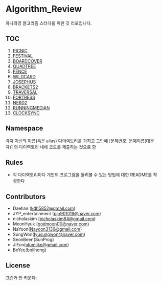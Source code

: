 # Algorithm_Review
하나와영 알고리즘 스터디를 위한 깃 리포입니다.

## TOC
1. [PICNIC](https://algospot.com/judge/problem/read/PICNIC)
2. [FESTIVAL](https://algospot.com/judge/problem/read/FESTIVAL)
3. [BOARDCOVER](https://algospot.com/judge/problem/read/BOARDCOVER)
4. [QUADTREE](https://algospot.com/judge/problem/read/QUADTREE)
5. [FENCE](https://algospot.com/judge/problem/read/FENCE)
6. [WILDCARD](https://algospot.com/judge/problem/read/WILDCARD)
7. [JOSEPHUS](https://algospot.com/judge/problem/read/JOSEPHUS)
8. [BRACKETS2](https://algospot.com/judge/problem/read/BRACKETS2)
9. [TRAVERSAL](https://algospot.com/judge/problem/read/TRAVERSAL)
10. [FORTRESS](https://algospot.com/judge/problem/read/FORTRESS)
11. [NERD2](https://algospot.com/judge/problem/read/NERD2)
12. [RUNNINGMEDIAN](https://algospot.com/judge/problem/read/RUNNINGMEDIAN)
13. [CLOCKSYNC](https://algospot.com/judge/problem/read/CLOCKSYNC)


## Namespace
각자 자신의 이름(혹은 alias) 다이렉토리를 가지고
그안에 [문제번호, 문제이름(대문자)] 의 다이렉토리 내에 코드를 제출하는 것으로 함

## Rules
- 각 다이렉토리마다 개인의 프로그램을 돌려볼 수 있는 방법에 대한 README를 작성한다

## Contributors
- Daehan (kdh5852@gmail.com)
- JYP_entertainment (pjo901018@naver.com)
- nicholaskim (nicholaskim94@gmail.com)
- MoonHyuk (godmoon00@naver.com)
- NaYoon(Nayoon3136@gmail.com)
- SungWon(lyusungwon@naver.com)
- SeonBeen(SunProg)
- JiEun(plumlike@gmail.com)
- BoYee(boiihong)

## License
~~그런거 안 키운다.~~
